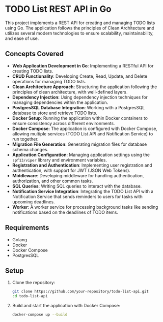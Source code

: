 # TODO List REST API in Go

This project implements a REST API for creating and managing TODO lists using Go. The application follows the principles of Clean Architecture and utilizes several modern technologies to ensure scalability, maintainability, and ease of use.

## Concepts Covered

- **Web Application Development in Go**: Implementing a RESTful API for creating TODO lists.
- **CRUD Functionality**: Developing Create, Read, Update, and Delete operations for managing TODO lists.
- **Clean Architecture Approach**: Structuring the application following the principles of clean architecture, with well-defined layers.
- **Dependency Injection**: Using dependency injection techniques for managing dependencies within the application.
- **PostgresSQL Database Integration**: Working with a PostgresSQL database to store and retrieve TODO lists.
- **Docker Setup**: Running the application within Docker containers to ensure consistency across different environments.
- **Docker Compose**: The application is configured with Docker Compose, allowing multiple services (TODO List API and Notification Service) to run together.
- **Migration File Generation**: Generating migration files for database schema changes.
- **Application Configuration**: Managing application settings using the `spf13/viper` library and environment variables.
- **Registration and Authentication**: Implementing user registration and authentication, with support for JWT (JSON Web Tokens).
- **Middleware**: Developing middleware for handling authentication, authorization, and other common tasks.
- **SQL Queries**: Writing SQL queries to interact with the database.
- **Notification Service Integration**: Integrating the TODO List API with a Notification Service that sends reminders to users for tasks with upcoming deadlines.
- **Worker**: A worker service for processing background tasks like sending notifications based on the deadlines of TODO items.

## Requirements

- Golang
- Docker
- Docker Compose
- PostgresSQL

## Setup

1. Clone the repository:
   ```bash
   git clone https://github.com/your-repository/todo-list-api.git
   cd todo-list-api
   ```

2. Build and start the application with Docker Compose:
   ```bash
   docker-compose up --build
   ```
